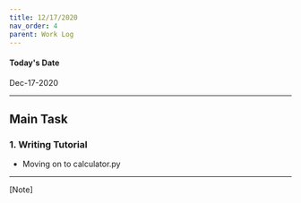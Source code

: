 ```yaml
---
title: 12/17/2020
nav_order: 4 
parent: Work Log
---
```


#### Today's Date
Dec-17-2020

--------------------------------------------------------------------------------
## Main Task

### 1. Writing Tutorial 
- Moving on to calculator.py 


----------------------------------------------------------
[Note]